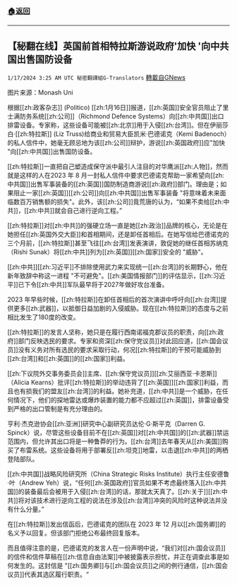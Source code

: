 ###  [:house:返回](README.md)
---


## 【秘翻在线】英国前首相特拉斯游说政府'加快 '向中共国出售国防设备
`1/17/2024 3:25 AM UTC 秘密翻譯組G-Translators` [轉載自GNews](https://gnews.org/articles/2226820)

图片来源：Monash Uni

根据[[zh:政客杂志]] (Politico) [[zh:1月16日]]报道，[[zh:英国]]安全官员阻止了里士满防务系统[[zh:公司]]（Richmond Defence Systems）向[[zh:中共国]]出口排雷设备。专家称，这些设备可能被[[zh:北京]]用于入侵[[zh:台湾]]。但在伊丽莎白·[[zh:特拉斯]] (Liz Truss)给商业和贸易大臣凯米·巴德诺克（Kemi Badenoch）的私人信件中，她毫无顾忌地为该[[zh:公司]]辩护，游说[[zh:英国政府]]应"加快 "向[[zh:中共国]]出售国防设备。

[[zh:特拉斯]]一直把自己塑造成保守派中最引人注目的对华鹰派[[zh:人物]]，然而就是这样的人在2023 年 8 月一封私人信件中要求巴德诺克帮助一家希望向[[zh:中共国]]出售军事装备的[[zh:英国]]国防制造商游说[[zh:政府]]部门。理由是；如果阻止一家[[zh:英国]][[zh:公司]]向[[zh:中共国]]出售军事装备 "将意味着未来面临数百万销售额的损失"。此外，该[[zh:公司]]竟荒唐的认为，“如果不卖给[[zh:中共]]，[[zh:中共]]就会自己进行逆向工程。”

[[zh:特拉斯]]对[[zh:中共]]的强硬立场一直是她[[zh:政治]]品牌的核心，无论是在她担任[[zh:英国外交大臣]]和首相期间，还是卸任首相后。在她写信给巴德诺克的三个月前，[[zh:特拉斯]]甚至飞往[[zh:台湾]]发表演讲，敦促她的继任首相苏纳克（Rishi Sunak）将[[zh:中共]]列为[[zh:英国]][[zh:国家]]安全的 "威胁"。

[[zh:中共]][[zh:习近平]]不排除使用武力来实现统一[[zh:台湾]]的长期野心，他在新年致辞中称这一进程 "不可避免"。[[zh:美国情报部门]]的评估显示，[[zh:习近平]]已下令[[zh:中共]]军队最早将于2027年做好攻台准备。

2023 年早些时候，[[zh:特拉斯]]在卸任首相后的首次演讲中呼吁向[[zh:台湾]]提供更多[[zh:武器]]，以抵御日益加剧的入侵威胁。现在[[zh:特拉斯]]的态度与之前相比发生了180度的改变。

[[zh:特拉斯]]的发言人坚称，她只是在履行西南诺福克郡议员的职责，向[[zh:政府]]部门反映选民的要求。专家和资深[[zh:保守党议员]]对此回应道，[[zh:国会议员]]没有义务对所有选民的要求采取行动，何况[[zh:特拉斯]]的干预可能威胁到[[zh:台湾]]和[[zh:英国]]的[[zh:国家]]利益。

[[zh:下议院外交事务委员会]]主席、[[zh:保守党议员]][[zh:艾丽西亚·卡恩斯]]（Alicia Kearns）批评[[zh:特拉斯]]的举动违背了[[zh:英国]][[zh:国家]]利益，而且也有损我们的盟友[[zh:台湾]]的利益。她补充道，[[zh:中共]]是一个威胁，在任何情况下，他们的探地雷达或爆炸装置的能力都不应超过[[zh:英国]]，排雷设备受到严格的出口管制是有充分理由的。

亨利·杰克逊协会[[zh:亚洲]]研究中心副研究员达伦·G·斯平克（Darren G. Spinck）说，尽管这些设备目前不在[[zh:英国]]对[[zh:中共国]]的[[zh:武器]]禁运范围内，但允许其出口将是一种鲁莽的行为。[[zh:台湾]]去年春天从[[zh:美国]]购买了布雷系统。这些设备将用于部署反[[zh:坦克]]地雷，以击退[[zh:中共]]的两栖登陆部队。

[[zh:中共国]]战略风险研究所（China Strategic Risks Institute）执行主任安德鲁·叶（Andrew Yeh）说，“任何[[zh:英国政府]]官员如果不考虑最终落入[[zh:中共国]]的装备最后会被用于入侵[[zh:台湾]]的话，那就太天真了。[[zh:关于]][[zh:中共]]将对该技术进行逆向工程的说法在涉及[[zh:台湾]]冲突的风险时这种说法并没有什么分量。”

在[[zh:特拉斯]]发出信函后，巴德诺克的团队在 2023 年 12 月以[[zh:国务卿]]的名义予以回复。但该部门拒绝公布最终回复版本。

而且值得注意的是，巴德诺克的发言人在一份声明中说，“我们对[[zh:国会议员]]的信件和信件草稿在[[zh:信息自由法案]]中被披露表示担忧，并正在调查此事是如何发生的。这封信是 "[[zh:国务卿]]与[[zh:国会议员]]之间的例行通信，[[zh:国会议员]]代表其选区履行职责。“
